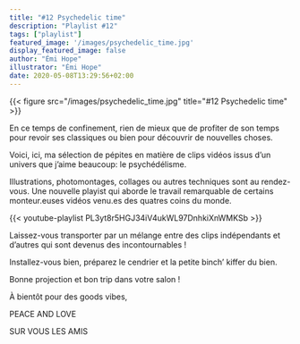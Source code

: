 ```yaml
---
title: "#12 Psychedelic time"
description: "Playlist #12"
tags: ["playlist"]
featured_image: '/images/psychedelic_time.jpg'
display_featured_image: false
author: "Émi Hope" 
illustrator: "Émi Hope"
date: 2020-05-08T13:29:56+02:00
---
```


{{< figure src="/images/psychedelic_time.jpg" title="#12 Psychedelic time" >}}

En ce temps de confinement, rien de mieux que de profiter de son temps pour revoir ses classiques ou bien pour découvrir de nouvelles choses. 

Voici, ici, ma sélection de pépites en matière de clips vidéos issus d’un univers que j’aime beaucoup: le psychédélisme. 

Illustrations, photomontages, collages ou autres techniques sont au rendez-vous. Une nouvelle playist qui aborde le travail remarquable de certains monteur.euses vidéos venu.es des quatres coins du monde. 

{{< youtube-playlist PL3yt8r5HGJ34iV4ukWL97DnhkiXnWMKSb >}}

Laissez-vous transporter par un mélange entre des clips indépendants et d’autres qui sont devenus des incontournables !

Installez-vous bien, préparez le cendrier et la petite binch’ kiffer du bien.

Bonne projection et bon trip dans votre salon !


À bientôt pour des goods vibes,


PEACE AND LOVE 

SUR VOUS LES AMIS
